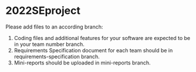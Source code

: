 # 2022SEproject

Please add files to an according branch:
1) Coding files and additional features for your software are expected to be in your team number branch.
2) Requirements Specification document for each team should be in requirements-specification branch.
3) Mini-reports should be uploaded in mini-reports branch.
